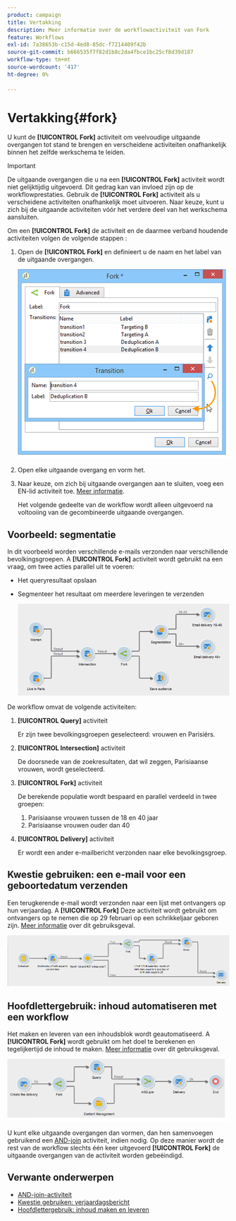 ```yaml
---
product: campaign
title: Vertakking
description: Meer informatie over de workflowactiviteit van Fork
feature: Workflows
exl-id: 7a38653b-c15d-4ed8-85dc-f7214409f42b
source-git-commit: b666535f7f82d1b8c2da4fbce1bc25cf8d39d187
workflow-type: tm+mt
source-wordcount: '417'
ht-degree: 0%

---
```


# Vertakking{#fork}



U kunt de **[!UICONTROL Fork]** activiteit om veelvoudige uitgaande overgangen tot stand te brengen en verscheidene activiteiten onafhankelijk binnen het zelfde werkschema te leiden.

>[!IMPORTANT]
>
>De uitgaande overgangen die u na een **[!UICONTROL Fork]** activiteit wordt niet gelijktijdig uitgevoerd. Dit gedrag kan van invloed zijn op de workflowprestaties. Gebruik de **[!UICONTROL Fork]** activiteit als u verscheidene activiteiten onafhankelijk moet uitvoeren. Naar keuze, kunt u zich bij de uitgaande activiteiten vóór het verdere deel van het werkschema aansluiten.

Om een **[!UICONTROL Fork]** de activiteit en de daarmee verband houdende activiteiten volgen de volgende stappen :

1. Open de **[!UICONTROL Fork]** en definieert u de naam en het label van de uitgaande overgangen.

   ![](assets/s_user_segmentation_fork.png)

1. Open elke uitgaande overgang en vorm het.
1. Naar keuze, om zich bij uitgaande overgangen aan te sluiten, voeg een EN-lid activiteit toe. [Meer informatie](and-join.md).

   Het volgende gedeelte van de workflow wordt alleen uitgevoerd na voltooiing van de gecombineerde uitgaande overgangen.

## Voorbeeld: segmentatie

In dit voorbeeld worden verschillende e-mails verzonden naar verschillende bevolkingsgroepen. A **[!UICONTROL Fork]** activiteit wordt gebruikt na een vraag, om twee acties parallel uit te voeren:

* Het queryresultaat opslaan
* Segmenteer het resultaat om meerdere leveringen te verzenden

  ![De vorkactiviteit volgt de doorsnede van twee vragen en voorafgaat een activiteit van de lijstupdate en een gespleten activiteit.](assets/wkf_fork_example.png)

De workflow omvat de volgende activiteiten:

1. **[!UICONTROL Query]** activiteit

   Er zijn twee bevolkingsgroepen geselecteerd: vrouwen en Parisiërs.

1. **[!UICONTROL Intersection]** activiteit

   De doorsnede van de zoekresultaten, dat wil zeggen, Parisiaanse vrouwen, wordt geselecteerd.

1. **[!UICONTROL Fork]** activiteit

   De berekende populatie wordt bespaard en parallel verdeeld in twee groepen:

   1. Parisiaanse vrouwen tussen de 18 en 40 jaar
   1. Parisiaanse vrouwen ouder dan 40

1. **[!UICONTROL Delivery]** activiteit

   Er wordt een ander e-mailbericht verzonden naar elke bevolkingsgroep.

## Kwestie gebruiken: een e-mail voor een geboortedatum verzenden

Een terugkerende e-mail wordt verzonden naar een lijst met ontvangers op hun verjaardag. A **[!UICONTROL Fork]** Deze activiteit wordt gebruikt om ontvangers op te nemen die op 29 februari op een schrikkeljaar geboren zijn. [Meer informatie](sending-a-birthday-email.md) over dit gebruiksgeval.

![De vorkactiviteit volgt een testactiviteit en voorafgaat twee vraagactiviteiten.](assets/birthday-workflow_usecase_1.png)

## Hoofdlettergebruik: inhoud automatiseren met een workflow

Het maken en leveren van een inhoudsblok wordt geautomatiseerd. A **[!UICONTROL Fork]** wordt gebruikt om het doel te berekenen en tegelijkertijd de inhoud te maken. [Meer informatie](../../delivery/using/automating-via-workflows.md#creating-the-delivery-and-its-content) over dit gebruiksgeval.

![De vorkactiviteit volgt een leveringsactiviteit en voorafgaat een vraagactiviteit en een activiteit van het inhoudsbeheer, die allebei door een EN-sluit zich aan bij activiteit worden aangesloten.](../../delivery/using/assets/d_ncs_content_workflow10.png)

U kunt elke uitgaande overgangen dan vormen, dan hen samenvoegen gebruikend een [AND-join](and-join.md) activiteit, indien nodig. Op deze manier wordt de rest van de workflow slechts één keer uitgevoerd **[!UICONTROL Fork]** de uitgaande overgangen van de activiteit worden gebeëindigd.

## Verwante onderwerpen

* [AND-join-activiteit](and-join.md)
* [Kwestie gebruiken: verjaardagsbericht](sending-a-birthday-email.md)
* [Hoofdlettergebruik: inhoud maken en leveren](../../delivery/using/automating-via-workflows.md#creating-the-delivery-and-its-content)